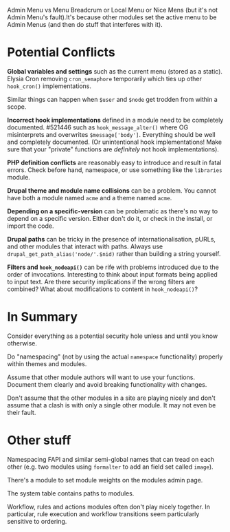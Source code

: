 Admin Menu vs Menu Breadcrum or Local Menu or Nice Mens (but it's not Admin
Menu's fault).It's because other modules set the active menu to be Admin Menus
(and then do stuff that interferes with it).

Potential Conflicts
===================

**Global variables and settings** such as the current menu (stored as a
static). Elysia Cron removing `cron_semaphore` temporarily which ties up other
`hook_cron()` implementations.

Similar things can happen when `$user` and `$node` get trodden from within a
scope.

**Incorrect hook implementations** defined in a module need to be completely
documented. #521446 such as `hook_message_alter()` where OG misinterprets and
overwrites `$message['body']`. Everything should be well and completely
documented. (Or unintentional hook implementations! Make sure that your
"private" functions are *definitely* not hook implementations).

**PHP definition conflicts** are reasonably easy to introduce and result in
fatal errors. Check before hand, namespace, or use something like the
`libraries` module.

**Drupal theme and module name collisions** can be a problem. You cannot have
both a module named `acme` and a theme named `acme`.

**Depending on a specific-version** can be problematic as there's no way to
depend on a specific version. Either don't do it, or check in the install, or
import the code.

**Drupal paths** can be tricky in the presence of internationalisation, pURLs,
and other modules that interact with paths. Always use
`drupal_get_path_alias('node/'.$nid)` rather than building a string yourself.

**Filters and `hook_nodeapi()`** can be rife with problems introduced due to
the order of invocations. Interesting to think about input formats being
applied to input text. Are there security implications if the wrong filters
are combined? What about modifications to content in `hook_nodeapi()`?

In Summary
==========

Consider everything as a potential security hole unless and until you know otherwise.

Do "namespacing" (not by using the actual `namespace` functionality) properly
within themes and modules.

Assume that other module authors will want to use your functions. Document
them clearly and avoid breaking functionality with changes.

Don't assume that the other modules in a site are playing nicely and don't
assume that a clash is with only a single other module. It may not even be
their fault.

Other stuff
===========

Namespacing FAPI and similar semi-global names that can tread on each other
(e.g. two modules using `formalter` to add an field set called `image`).

There's a module to set module weights on the modules admin page.

The system table contains paths to modules. 

Workflow, rules and actions modules often don't play nicely together. In
particular, rule execution and workflow transitions seem particularly
sensitive to ordering.